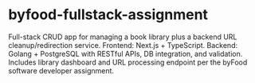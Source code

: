 # byfood-fullstack-assignment
Full-stack CRUD app for managing a book library plus a backend URL cleanup/redirection service. Frontend: Next.js + TypeScript. Backend: Golang + PostgreSQL with RESTful APIs, DB integration, and validation. Includes library dashboard and URL processing endpoint per the byFood software developer assignment.
